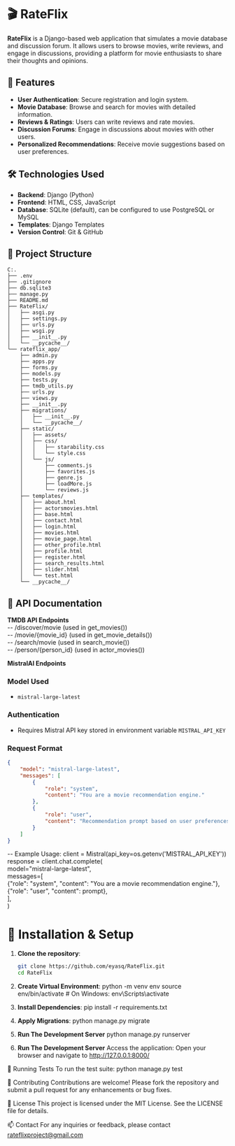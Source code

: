# 🎬 RateFlix

**RateFlix** is a Django-based web application that simulates a movie database and discussion forum. It allows users to browse movies, write reviews, and engage in discussions, providing a platform for movie enthusiasts to share their thoughts and opinions.

## 🚀 Features

- **User Authentication**: Secure registration and login system.
- **Movie Database**: Browse and search for movies with detailed information.
- **Reviews & Ratings**: Users can write reviews and rate movies.
- **Discussion Forums**: Engage in discussions about movies with other users.
- **Personalized Recommendations**: Receive movie suggestions based on user preferences.

## 🛠️ Technologies Used

- **Backend**: Django (Python)
- **Frontend**: HTML, CSS, JavaScript
- **Database**: SQLite (default), can be configured to use PostgreSQL or MySQL
- **Templates**: Django Templates
- **Version Control**: Git & GitHub

## 📂 Project Structure

```text
C:.
├── .env
├── .gitignore
├── db.sqlite3
├── manage.py
├── README.md
├── RateFlix/
│   ├── asgi.py
│   ├── settings.py
│   ├── urls.py
│   ├── wsgi.py
│   ├── __init__.py
│   └── __pycache__/
└── rateflix_app/
    ├── admin.py
    ├── apps.py
    ├── forms.py
    ├── models.py
    ├── tests.py
    ├── tmdb_utils.py
    ├── urls.py
    ├── views.py
    ├── __init__.py
    ├── migrations/
    │   ├── __init__.py
    │   └── __pycache__/
    ├── static/
    │   ├── assets/
    │   ├── css/
    │   │   ├── starability.css
    │   │   └── style.css
    │   └── js/
    │       ├── comments.js
    │       ├── favorites.js
    │       ├── genre.js
    │       ├── loadMore.js
    │       └── reviews.js
    ├── templates/
    │   ├── about.html
    │   ├── actorsmovies.html
    │   ├── base.html
    │   ├── contact.html
    │   ├── login.html
    │   ├── movies.html
    │   ├── movie_page.html
    │   ├── other_profile.html
    │   ├── profile.html
    │   ├── register.html
    │   ├── search_results.html
    │   ├── slider.html
    │   └── test.html
    └── __pycache__/
```
## 🎯 API Documentation
 **TMDB API Endpoints**   
-- /discover/movie (used in get_movies())   
-- /movie/{movie_id} (used in get_movie_details())   
-- /search/movie (used in search_movie())   
-- /person/{person_id} (used in actor_movies())   

 **MistralAI Endpoints**
 
### Model Used
- `mistral-large-latest`

### Authentication
- Requires Mistral API key stored in environment variable `MISTRAL_API_KEY`

### Request Format
```json
{
    "model": "mistral-large-latest",
    "messages": [
        {
            "role": "system",
            "content": "You are a movie recommendation engine."
        },
        {
            "role": "user",
            "content": "Recommendation prompt based on user preferences"
        }
    ]
}
```
-- Example Usage:
client = Mistral(api_key=os.getenv('MISTRAL_API_KEY'))  
response = client.chat.complete(  
    model="mistral-large-latest",  
    messages=[  
        {"role": "system", "content": "You are a movie recommendation engine."},  
        {"role": "user", "content": prompt},  
    ],  
)  
# 🔧 Installation & Setup

1. **Clone the repository**:
   ```bash
   git clone https://github.com/eyasq/RateFlix.git
   cd RateFlix
   
2. **Create Virtual Environment**:
    python -m venv env
    source env/bin/activate  # On Windows: env\Scripts\activate

3. **Install Dependencies**:
    pip install -r requirements.txt

4. **Apply Migrations**:
    python manage.py migrate

5. **Run The Development Server**
    python manage.py runserver

6. **Run The Development Server**
    Access the application: Open your browser and navigate to http://127.0.0.1:8000/

🧪 Running Tests
    To run the test suite:
    python manage.py test

🤝 Contributing
Contributions are welcome! Please fork the repository and submit a pull request for any enhancements or bug fixes.

📄 License
This project is licensed under the MIT License. See the LICENSE file for details.

📫 Contact
For any inquiries or feedback, please contact rateflixproject@gmail.com
